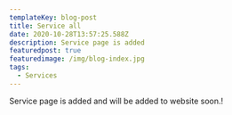 ```yaml
---
templateKey: blog-post
title: Service all
date: 2020-10-28T13:57:25.588Z
description: Service page is added
featuredpost: true
featuredimage: /img/blog-index.jpg
tags:
  - Services
---
```

Service page is added and will be added to website soon.!